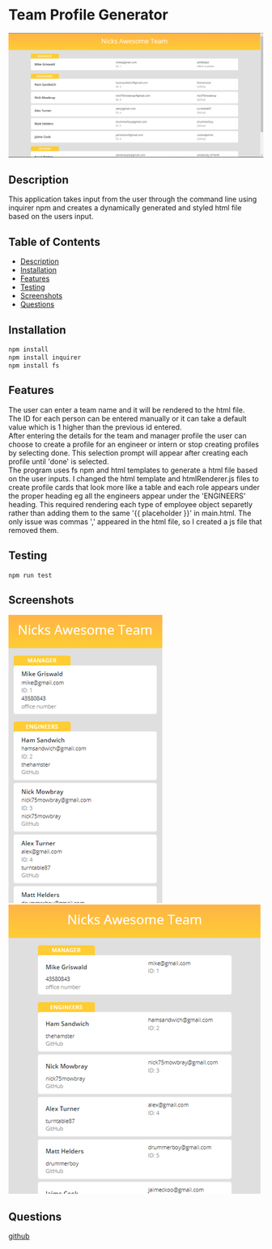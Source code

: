 # Team Profile Generator
![screen shot of desktop](/assets/desktop.jpg)
## Description
This application takes input from the user through the command line using inquirer npm and creates a dynamically generated and styled html file based on the users input.
## Table of Contents
* [Description](#Description)
* [Installation](#Installation)
* [Features](#Features)
* [Testing](#Testing)
* [Screenshots](#Screenshots)
* [Questions](#Questions)
## Installation
```
npm install
npm install inquirer
npm install fs
```
## Features
The user can enter a team name and it will be rendered to the html file.  
The ID for each person can be entered manually or it can take a default value which is 1 higher than the previous id entered.  
After entering the details for the team and manager profile the user can choose to create a profile for an engineer or intern or stop creating profiles by selecting done. This selection prompt will appear after creating each profile until 'done' is selected.  
The program uses fs npm and html templates to generate a html file based on the user inputs.
I changed the html template and htmlRenderer.js files to create profile cards that look more like a table and each role appears under the proper heading eg all the engineers appear under the 'ENGINEERS' heading. This required rendering each type of employee object separetly rather than adding them to the same '{{ placeholder }}' in main.html. The only issue was commas ',' appeared in the html file, so I created a js file that removed them.

## Testing
```
npm run test
```

## Screenshots
![screenshot on mobile](/assets/mobile.jpg)
![screenshot on tablet](/assets/tablet.jpg)

## Questions
[github](https://github.com/nick75mowbray)